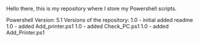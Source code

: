 Hello there, this is my repository where I store my Powershell scripts.

Powershell Version: 5.1
Versions of the repository:
1.0 - initial added readme
1.0 - added Add_printer.ps1
1.0 - added Check_PC.ps1
1.0 - added Add_Printer.ps1
